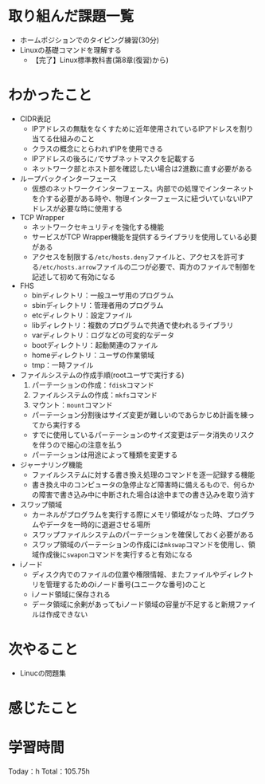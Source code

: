 # 取り組んだ課題一覧
- ホームポジションでのタイピング練習(30分)
- Linuxの基礎コマンドを理解する
	- 【完了】Linux標準教科書(第8章(復習)から)

# わかったこと
- CIDR表記
	- IPアドレスの無駄をなくすために近年使用されているIPアドレスを割り当てる仕組みのこと
	- クラスの概念にとらわれずIPを使用できる
	- IPアドレスの後ろに`/`でサブネットマスクを記載する
	- ネットワーク部とホスト部を確認したい場合は2進数に直す必要がある
- ループバックインターフェース
	- 仮想のネットワークインターフェース。内部での処理でインターネットを介する必要がある時や、物理インターフェースに紐づいていないIPアドレスが必要な時に使用する
- TCP Wrapper
	- ネットワークセキュリティを強化する機能
	- サービスがTCP Wrapper機能を提供するライブラリを使用している必要がある
	- アクセスを制限する`/etc/hosts.deny`ファイルと、アクセスを許可する`/etc/hosts.arrow`ファイルの二つが必要で、両方のファイルで制御を記述して初めて有効になる
- FHS
	- binディレクトリ：一般ユーザ用のプログラム
	- sbinディレクトリ：管理者用のプログラム
	- etcディレクトリ：設定ファイル
	- libディレクトリ：複数のプログラムで共通で使われるライブラリ
	- varディレクトリ：ログなどの可変的なデータ
	- bootディレクトリ：起動関連のファイル
	- homeディレクトリ：ユーザの作業領域
	- tmp：一時ファイル
- ファイルシステムの作成手順(rootユーザで実行する)
	1. パーテーションの作成：`fdisk`コマンド
	2. ファイルシステムの作成：`mkfs`コマンド
	3. マウント：`mount`コマンド
	- パーテーション分割後はサイズ変更が難しいのであらかじめ計画を練ってから実行する
	- すでに使用しているパーテーションのサイズ変更はデータ消失のリスクを伴うので細心の注意を払う
	- パーテーションは用途によって種類を変更する
- ジャーナリング機能
	- ファイルシステムに対する書き換え処理のコマンドを逐一記録する機能
	- 書き換え中のコンピュータの急停止など障害時に備えるもので、何らかの障害で書き込み中に中断された場合は途中までの書き込みを取り消す
- スワップ領域
	- カーネルがプログラムを実行する際にメモリ領域がなった時、プログラムやデータを一時的に退避させる場所
	- スワップファイルシステムのパーテーションを確保しておく必要がある
	- スワップ領域のパーテーションの作成には`mkswap`コマンドを使用し、領域作成後に`swapon`コマンドを実行すると有効になる
- iノード
	- ディスク内でのファイルの位置や権限情報、またファイルやディレクトリを管理するためのiノード番号(ユニークな番号)のこと
	- iノード領域に保存される
	- データ領域に余剰があってもiノード領域の容量が不足すると新規ファイルは作成できない

# 次やること
- Linucの問題集

# 感じたこと

# 学習時間
Today：h Total：105.75h
